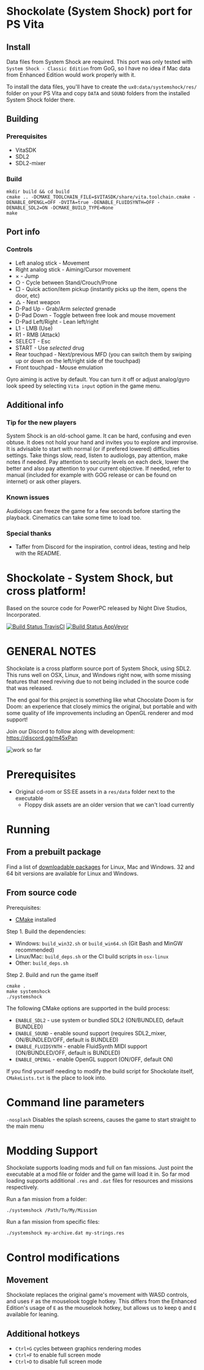 # Shockolate (System Shock) port for PS Vita

## Install

Data files from System Shock are required. This port was only tested with `System Shock - Classic Edition` from GoG, so I have no idea if Mac data from Enhanced Edition would work properly with it.

To install the data files, you'll have to create the `ux0:data/systemshock/res/` folder on your PS Vita and copy `DATA` and `SOUND` folders from the installed System Shock folder there.

## Building

### Prerequisites
- VitaSDK
- SDL2
- SDL2-mixer

### Build
```
mkdir build && cd build
cmake .. -DCMAKE_TOOLCHAIN_FILE=$VITASDK/share/vita.toolchain.cmake -DENABLE_OPENGL=OFF -DVITA=true -DENABLE_FLUIDSYNTH=OFF -DENABLE_SDL2=ON -DCMAKE_BUILD_TYPE=None
make
```

## Port info

### Controls

- Left analog stick - Movement
- Right analog stick - Aiming/Cursor movement
- × - Jump
- ○ - Cycle between Stand/Crouch/Prone
- □ - Quick action/item pickup (instantly picks up the item, opens the door, etc)
- △ - Next weapon
- D-Pad Up - Grab/Arm _selected_ grenade
- D-Pad Down - Toggle between free look and mouse movement
- D-Pad Left/Right - Lean left/right
- L1 - LMB (Use)
- R1 - RMB (Attack)
- SELECT - Esc
- START - Use _selected_ drug
- Rear touchpad - Next/previous MFD (you can switch them by swiping up or down on the left/right side of the touchpad)
- Front touchpad - Mouse emulation

Gyro aiming is active by default. You can turn it off or adjust analog/gyro look speed by selecting `Vita input` option in the game menu.

## Additional info

### Tip for the new players

System Shock is an old-school game. It can be hard, confusing and even obtuse. It does not hold your hand and invites you to explore and improvise. It is advisable to start with normal (or if prefered lowered) difficulties settings. Take things slow, read, listen to audiologs, pay attention, make notes if needed. Pay attention to security levels on each deck, lower the better and also pay attention to your current objective. If needed, refer to manual (included for example with GOG release or can be found on internet) or ask other players.

### Known issues

Audiologs can freeze the game for a few seconds before starting the playback. Cinematics can take some time to load too.

### Special thanks

- Taffer from Discord for the inspiration, control ideas, testing and help with the README.



Shockolate - System Shock, but cross platform!
============================
Based on the source code for PowerPC released by Night Dive Studios, Incorporated.

[![Build Status TravisCI](https://travis-ci.org/Interrupt/systemshock.svg?branch=master)](https://travis-ci.org/Interrupt/systemshock) [![Build Status AppVeyor](https://ci.appveyor.com/api/projects/status/5fmcswq8n7ni0o9j/branch/master?svg=true)](https://ci.appveyor.com/project/Interrupt/systemshock)

GENERAL NOTES
=============

Shockolate is a cross platform source port of System Shock, using SDL2. This runs well on OSX, Linux, and Windows right now, with some missing features that need reviving due to not being included in the source code that was released.

The end goal for this project is something like what Chocolate Doom is for Doom: an experience that closely mimics the original, but portable and with some quality of life improvements including an OpenGL renderer and mod support!

Join our Discord to follow along with development: https://discord.gg/m45xPan

![work so far](https://i.imgur.com/kbVWQj4.gif)

Prerequisites
=======
  - Original cd-rom or SS:EE assets in a `res/data` folder next to the executable
    - Floppy disk assets are an older version that we can't load currently


Running
=======

## From a prebuilt package

Find a list of [downloadable packages](https://github.com/Interrupt/systemshock/releases/) for Linux, Mac and Windows. 32 and 64 bit versions are available for Linux and Windows.

## From source code

Prerequisites: 
- [CMake](https://cmake.org/download/) installed

Step 1. Build the dependencies:
* Windows: `build_win32.sh` or `build_win64.sh` (Git Bash and MinGW recommended)
* Linux/Mac: `build_deps.sh` or the CI build scripts in `osx-linux`
* Other: `build_deps.sh` 

Step 2. Build and run the game itself
```
cmake .
make systemshock
./systemshock
```

The following CMake options are supported in the build process:
* `ENABLE_SDL2` - use system or bundled SDL2 (ON/BUNDLED, default BUNDLED)
* `ENABLE_SOUND` - enable sound support (requires SDL2_mixer, ON/BUNDLED/OFF, default is BUNDLED)
* `ENABLE_FLUIDSYNTH` - enable FluidSynth MIDI support (ON/BUNDLED/OFF, default is BUNDLED)
* `ENABLE_OPENGL` - enable OpenGL support (ON/OFF, default ON)

If you find yourself needing to modify the build script for Shockolate itself, `CMakeLists.txt` is the place to look into.


Command line parameters
============

`-nosplash` Disables the splash screens, causes the game to start straight to the main menu

Modding Support
============
Shockolate supports loading mods and full on fan missions. Just point the executable at a mod file or folder and the game will load it in. So far mod loading supports additional `.res` and `.dat` files for resources and missions respectively.

Run a fan mission from a folder:
```
./systemshock /Path/To/My/Mission
```

Run a fan mission from specific files:
```
./systemshock my-archive.dat my-strings.res
```

Control modifications
=======

## Movement

Shockolate replaces the original game's movement with WASD controls, and uses `F` as the mouselook toggle hotkey. This differs from the Enhanced Edition's usage of `E` as the mouselook hotkey, but allows us to keep `Q` and `E` available for leaning.

## Additional hotkeys

* `Ctrl+G` cycles between graphics rendering modes
* `Ctrl+F` to enable full screen mode
* `Ctrl+D` to disable full screen mode 

